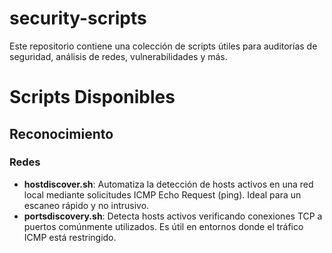 # security-scripts
Este repositorio contiene una colección de scripts útiles para auditorías de seguridad, análisis de redes, vulnerabilidades y más. 

# Scripts Disponibles

## Reconocimiento

### Redes
- **hostdiscover.sh**: Automatiza la detección de hosts activos en una red local mediante solicitudes ICMP Echo Request (ping). Ideal para un escaneo rápido y no intrusivo.
- **portsdiscovery.sh**: Detecta hosts activos verificando conexiones TCP a puertos comúnmente utilizados. Es útil en entornos donde el tráfico ICMP está restringido.


